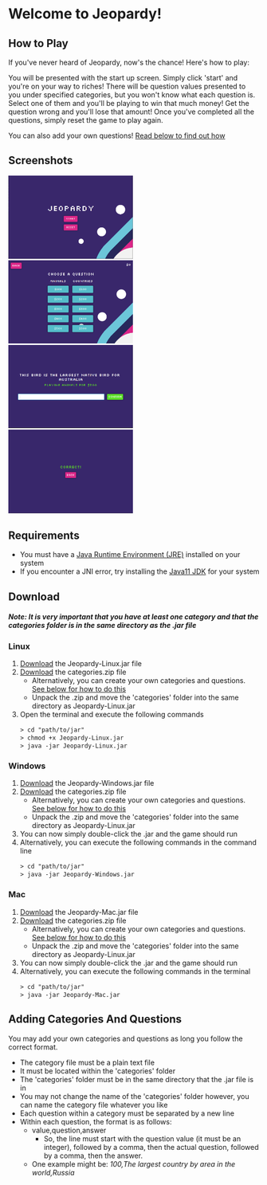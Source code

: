 # Welcome to Jeopardy!

## How to Play
If you've never heard of Jeopardy, now's the chance! Here's how to play:

You will be presented with the start up screen. Simply click 'start' and you're on your way to riches! There will be question values presented to you under specified categories, but you won't know what each question is. Select one of them and you'll be playing to win that much money! Get the question wrong and you'll lose that amount! Once you've completed all the questions, simply reset the game to play again. 

You can also add your own questions! 
[Read below to find out how](#adding-categories-and-questions)

## Screenshots
<div>
  <img src="./img/start.png" alt="Start" width=49.7%/>
  <img src="./img/question-board.png" alt="Question Board" width=49.7%/>
  <img src="./img/question.png" alt="Question" width=49.7%/>
  <img src="./img/correct.png" alt="Correct" width=49.7%/>
</div>

## Requirements
- You must have a [Java Runtime Environment (JRE)](https://www.oracle.com/java/technologies/javase-jre8-downloads.html) installed on your system
- If you encounter a JNI error, try installing the [Java11 JDK](https://www.oracle.com/java/technologies/javase-jdk11-downloads.html) for your system

## Download
##### Note: It is very important that you have at least one category and that the categories folder is in the same directory as the .jar file

### Linux
1. [Download](https://github.com/SOFTENG206-2020/assignment-2-beverleysun/raw/master/Jeopardy-Linux.jar) the Jeopardy-Linux.jar file
2. [Download](https://github.com/SOFTENG206-2020/assignment-2-beverleysun/raw/master/categories.zip) the categories.zip file
   - Alternatively, you can create your own categories and questions. [See below for how to do this](#adding-categories-and-questions)
   - Unpack the .zip and move the 'categories' folder into the same directory as Jeopardy-Linux.jar
4. Open the terminal and execute the following commands
   ```
   > cd "path/to/jar"
   > chmod +x Jeopardy-Linux.jar
   > java -jar Jeopardy-Linux.jar
   ```
   
### Windows
1. [Download](https://github.com/SOFTENG206-2020/assignment-2-beverleysun/raw/master/Jeopardy-Windows.jar) the Jeopardy-Windows.jar file
2. [Download](https://github.com/SOFTENG206-2020/assignment-2-beverleysun/raw/master/categories.zip) the categories.zip file
   - Alternatively, you can create your own categories and questions. [See below for how to do this](#adding-categories-and-questions)
   - Unpack the .zip and move the 'categories' folder into the same directory as Jeopardy-Linux.jar
3. You can now simply double-click the .jar and the game should run
4. Alternatively, you can execute the following commands in the command line
   ```
   > cd "path/to/jar"
   > java -jar Jeopardy-Windows.jar
   ```

### Mac
1. [Download](https://github.com/SOFTENG206-2020/assignment-2-beverleysun/raw/master/Jeopardy-Mac.jar) the Jeopardy-Mac.jar file
2. [Download](https://github.com/SOFTENG206-2020/assignment-2-beverleysun/raw/master/categories.zip) the categories.zip file
   - Alternatively, you can create your own categories and questions. [See below for how to do this](#adding-categories-and-questions)
   - Unpack the .zip and move the 'categories' folder into the same directory as Jeopardy-Linux.jar
3. You can now simply double-click the .jar and the game should run
4. Alternatively, you can execute the following commands in the terminal
   ```
   > cd "path/to/jar"
   > java -jar Jeopardy-Mac.jar
   ```

## Adding Categories And Questions
You may add your own categories and questions as long you follow the correct format.
- The category file must be a plain text file
- It must be located within the 'categories' folder
- The 'categories' folder must be in the same directory that the .jar file is in
- You may not change the name of the 'categories' folder however, you can name the category file whatever you like
- Each question within a category must be separated by a new line
- Within each question, the format is as follows:
  - value,question,answer
    - So, the line must start with the question value (it must be an integer), followed by a comma, then the actual question, followed by a comma, then the answer.
  - One example might be: *100,The largest country by area in the world,Russia*